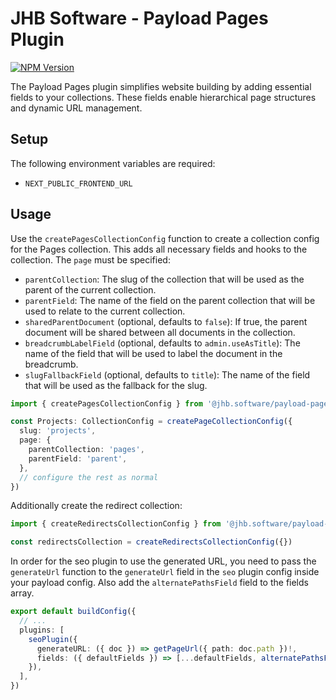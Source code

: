 # JHB Software - Payload Pages Plugin

[![NPM Version](https://img.shields.io/npm/v/%40jhb.software%2Fpayload-pages-plugin)](https://www.npmjs.com/package/@jhb.software/payload-pages-plugin)

The Payload Pages plugin simplifies website building by adding essential fields to your collections. These fields enable hierarchical page structures and dynamic URL management.

## Setup

The following environment variables are required:

- `NEXT_PUBLIC_FRONTEND_URL`

## Usage

Use the `createPagesCollectionConfig` function to create a collection config for the Pages collection. This adds all necessary fields and hooks to the collection. The `page` must be specified:

- `parentCollection`: The slug of the collection that will be used as the parent of the current collection.
- `parentField`: The name of the field on the parent collection that will be used to relate to the current collection.
- `sharedParentDocument` (optional, defaults to `false`): If true, the parent document will be shared between all documents in the collection.
- `breadcrumbLabelField` (optional, defaults to `admin.useAsTitle`): The name of the field that will be used to label the document in the breadcrumb.
- `slugFallbackField` (optional, defaults to `title`): The name of the field that will be used as the fallback for the slug.

```ts
import { createPagesCollectionConfig } from '@jhb.software/payload-pages-plugin'

const Projects: CollectionConfig = createPageCollectionConfig({
  slug: 'projects',
  page: {
    parentCollection: 'pages',
    parentField: 'parent',
  },
  // configure the rest as normal
})
```

Additionally create the redirect collection:

```ts
import { createRedirectsCollectionConfig } from '@jhb.software/payload-pages-plugin'

const redirectsCollection = createRedirectsCollectionConfig({})
```

In order for the seo plugin to use the generated URL, you need to pass the `generateUrl` function to the `generateUrl` field in the `seo` plugin config inside your payload config. Also add the `alternatePathsField` field to the fields array.

```ts
export default buildConfig({
  // ...
  plugins: [
    seoPlugin({
      generateURL: ({ doc }) => getPageUrl({ path: doc.path })!,
      fields: ({ defaultFields }) => [...defaultFields, alternatePathsField()],
    }),
  ],
})
```
